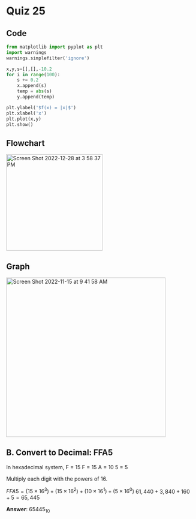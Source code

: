 # Quiz 25

## Code
```.py
from matplotlib import pyplot as plt
import warnings
warnings.simplefilter('ignore')

x,y,s=[],[],-10.2
for i in range(100):
    s += 0.2
    x.append(s)
    temp = abs(s)
    y.append(temp)

plt.ylabel('$f(x) = |x|$')
plt.xlabel('x')
plt.plot(x,y)
plt.show()
```

## Flowchart
<img width="257" alt="Screen Shot 2022-12-28 at 3 58 37 PM" src="https://user-images.githubusercontent.com/113817801/209778768-54c66d11-4688-42d1-9703-a5560db235fa.png">


## Graph
<img width="425" alt="Screen Shot 2022-11-15 at 9 41 58 AM" src="https://user-images.githubusercontent.com/113817801/201798169-fffcbbde-0e46-493f-beb2-13bfe92eae5b.png">


## B. Convert to Decimal: FFA5

In hexadecimal system, 
F = 15
F = 15
A = 10
5 = 5

Multiply each digit with the powers of 16.


$FFA5 = (15 \times 16^{3}) + (15 \times 16^{2}) + (10 \times 16^{1}) + (5 \times 16^{0})$ 
$61,440 + 3,840 + 160 + 5 = 65,445$

**Answer**: $65445_{10}$
